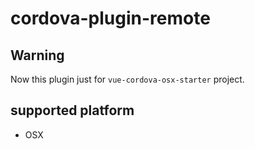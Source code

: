 # cordova-plugin-remote

## Warning
Now this plugin just for `vue-cordova-osx-starter` project.

## supported platform
- OSX